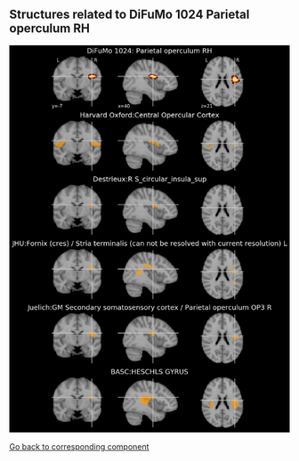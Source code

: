 


## Structures related to DiFuMo 1024 Parietal operculum RH

![148](148.jpg "Structures related to DiFuMo 1024 Parietal operculum RH")

[Go back to corresponding component](https://parietal-inria.github.io/DiFuMo/1024/html/148.html)